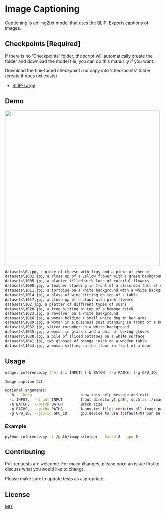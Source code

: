 # Image Captioning

Captioning is an img2txt model that uses the BLIP. Exports captions of images.

## Checkpoints [Required]

If there is no 'Checkpoints' folder, the script will automatically create the folder and download the model file, you can do this manually if you want.

Download the fine-tuned checkpoint and copy into 'checkpoints' folder (create if does not exists)

- [BLIP-Large](https://storage.googleapis.com/sfr-vision-language-research/BLIP/models/model_large_caption.pth)

## Demo

<img src='./demo.jpg' width=500px>

```txt
datasets\0.jpg, a piece of cheese with figs and a piece of cheese
datasets\1002.jpg, a close up of a yellow flower with a green background
datasets\1005.jpg, a planter filled with lots of colorful flowers
datasets\1008.jpg, a teacher standing in front of a classroom full of children
datasets\1011.jpg, a tortoise on a white background with a white background
datasets\1014.jpg, a glass of wine sitting on top of a table
datasets\1017.jpg, a close up of a plant with pink flowers
datasets\102.jpg, a platter of different types of sushi
datasets\1020.jpg, a frog sitting on top of a bamboo stick
datasets\1023.jpg, a revolver on a white background
datasets\1026.jpg, a woman holding a small white dog in her arms
datasets\1029.jpg, a woman in a business suit standing in front of a building
datasets\1032.jpg, sliced cucumber on a white background
datasets\1035.jpg, a woman in glasses and a pair of boxing gloves
datasets\1038.jpg, a pile of sliced potatoes on a white surface
datasets\1041.jpg, two glasses of orange juice on a wooden table
datasets\1044.jpg, a woman sitting on the floor in front of a door

```

## Usage

```bash
usage: inference.py [-h] [-i INPUT] [-b BATCH] [-p PATHS] [-g GPU_ID]

Image caption CLI

optional arguments:
  -h, --help                      show this help message and exit
  -i INPUT,  --input INPUT        Input directoryt path, such as ./images
  -b BATCH,  --batch BATCH        Batch size
  -p PATHS,  --paths PATHS        A any.txt files contains all image paths.
  -g GPU_ID, --gpu-id GPU_ID      gpu device to use (default=0) can be 0,1,2 for multi-gpu
```

### Example

```bash
python inference.py -i /path/images/folder --batch 8 --gpu 0
```

## Contributing

Pull requests are welcome. For major changes, please open an issue first
to discuss what you would like to change.

Please make sure to update tests as appropriate.

## License

[MIT](https://choosealicense.com/licenses/mit/)
